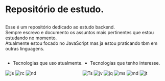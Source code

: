 # Repositório de estudo.
##

Esse é um repositório dedicado ao estudo backend. <br>
Sempre escrevo e documento os assuntos mais pertinentes que estou estudando no momento. <br>
Atualmente estou focado no JavaScript mas ja estou praticando tbm em outras linguagens.
<div style="display: flex" >
  
<div>
  
  - Tecnologias que uso atualmente. <br>
 <img align="center" alt="js" src="https://img.shields.io/badge/JavaScript-F7DF1E?style=for-the-badge&logo=javascript&logoColor=black">
 <img align="center" alt="rc" src="https://img.shields.io/badge/React-20232A?style=for-the-badge&logo=react&logoColor=61DAFB">
 <img align="center" alt="nd" src="https://img.shields.io/badge/Node.js-43853D?style=for-the-badge&logo=node.js&logoColor=white">
</div><br><br>

<div>
  
  
  - Tecnologias que tenho interesse. <br>
 <img align="center" alt="Ts" src="https://img.shields.io/badge/TypeScript-007ACC?style=for-the-badge&logo=typescript&logoColor=white">
 <img align="center" alt="jv" src="https://img.shields.io/badge/Java-ED8B00?style=for-the-badge&logo=openjdk&logoColor=white">
 <img align="center" alt="jq" src="https://img.shields.io/badge/jQuery-0769AD?style=for-the-badge&logo=jquery&logoColor=white">
 <img align="center" alt="ms" src="https://img.shields.io/badge/MySQL-00000F?style=for-the-badge&logo=mysql&logoColor=white">
 <img align="center" alt="md" src="https://img.shields.io/badge/MongoDB-4EA94B?style=for-the-badge&logo=mongodb&logoColor=white">
 <img align="center" alt="jt" src="https://img.shields.io/badge/Jest-323330?style=for-the-badge&logo=Jest&logoColor=white">
</div>
</div>
